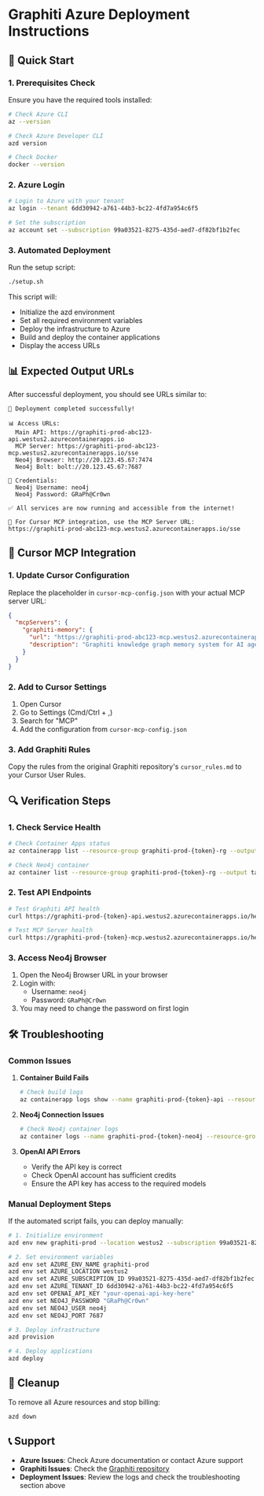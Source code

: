 # Graphiti Azure Deployment Instructions

## 🚀 Quick Start

### 1. Prerequisites Check

Ensure you have the required tools installed:

```bash
# Check Azure CLI
az --version

# Check Azure Developer CLI
azd version

# Check Docker
docker --version
```

### 2. Azure Login

```bash
# Login to Azure with your tenant
az login --tenant 6dd30942-a761-44b3-bc22-4fd7a954c6f5

# Set the subscription
az account set --subscription 99a03521-8275-435d-aed7-df82bf1b2fec
```

### 3. Automated Deployment

Run the setup script:

```bash
./setup.sh
```

This script will:
- Initialize the azd environment
- Set all required environment variables
- Deploy the infrastructure to Azure
- Build and deploy the container applications
- Display the access URLs

## 📊 Expected Output URLs

After successful deployment, you should see URLs similar to:

```
🎉 Deployment completed successfully!

📊 Access URLs:
  Main API: https://graphiti-prod-abc123-api.westus2.azurecontainerapps.io
  MCP Server: https://graphiti-prod-abc123-mcp.westus2.azurecontainerapps.io/sse
  Neo4j Browser: http://20.123.45.67:7474
  Neo4j Bolt: bolt://20.123.45.67:7687

🔐 Credentials:
  Neo4j Username: neo4j
  Neo4j Password: GRaPh@Cr0wn

✅ All services are now running and accessible from the internet!

🎯 For Cursor MCP integration, use the MCP Server URL: https://graphiti-prod-abc123-mcp.westus2.azurecontainerapps.io/sse
```

## 🎯 Cursor MCP Integration

### 1. Update Cursor Configuration

Replace the placeholder in `cursor-mcp-config.json` with your actual MCP server URL:

```json
{
  "mcpServers": {
    "graphiti-memory": {
      "url": "https://graphiti-prod-abc123-mcp.westus2.azurecontainerapps.io/sse",
      "description": "Graphiti knowledge graph memory system for AI agents"
    }
  }
}
```

### 2. Add to Cursor Settings

1. Open Cursor
2. Go to Settings (Cmd/Ctrl + ,)
3. Search for "MCP"
4. Add the configuration from `cursor-mcp-config.json`

### 3. Add Graphiti Rules

Copy the rules from the original Graphiti repository's `cursor_rules.md` to your Cursor User Rules.

## 🔍 Verification Steps

### 1. Check Service Health

```bash
# Check Container Apps status
az containerapp list --resource-group graphiti-prod-{token}-rg --output table

# Check Neo4j container
az container list --resource-group graphiti-prod-{token}-rg --output table
```

### 2. Test API Endpoints

```bash
# Test Graphiti API health
curl https://graphiti-prod-{token}-api.westus2.azurecontainerapps.io/healthcheck

# Test MCP Server health
curl https://graphiti-prod-{token}-mcp.westus2.azurecontainerapps.io/health
```

### 3. Access Neo4j Browser

1. Open the Neo4j Browser URL in your browser
2. Login with:
   - Username: `neo4j`
   - Password: `GRaPh@Cr0wn`
3. You may need to change the password on first login

## 🛠️ Troubleshooting

### Common Issues

1. **Container Build Fails**
   ```bash
   # Check build logs
   az containerapp logs show --name graphiti-prod-{token}-api --resource-group graphiti-prod-{token}-rg
   ```

2. **Neo4j Connection Issues**
   ```bash
   # Check Neo4j container logs
   az container logs --name graphiti-prod-{token}-neo4j --resource-group graphiti-prod-{token}-rg
   ```

3. **OpenAI API Errors**
   - Verify the API key is correct
   - Check OpenAI account has sufficient credits
   - Ensure the API key has access to the required models

### Manual Deployment Steps

If the automated script fails, you can deploy manually:

```bash
# 1. Initialize environment
azd env new graphiti-prod --location westus2 --subscription 99a03521-8275-435d-aed7-df82bf1b2fec

# 2. Set environment variables
azd env set AZURE_ENV_NAME graphiti-prod
azd env set AZURE_LOCATION westus2
azd env set AZURE_SUBSCRIPTION_ID 99a03521-8275-435d-aed7-df82bf1b2fec
azd env set AZURE_TENANT_ID 6dd30942-a761-44b3-bc22-4fd7a954c6f5
azd env set OPENAI_API_KEY "your-openai-api-key-here"
azd env set NEO4J_PASSWORD "GRaPh@Cr0wn"
azd env set NEO4J_USER neo4j
azd env set NEO4J_PORT 7687

# 3. Deploy infrastructure
azd provision

# 4. Deploy applications
azd deploy
```

## 🧹 Cleanup

To remove all Azure resources and stop billing:

```bash
azd down
```

## 📞 Support

- **Azure Issues**: Check Azure documentation or contact Azure support
- **Graphiti Issues**: Check the [Graphiti repository](https://github.com/getzep/graphiti)
- **Deployment Issues**: Review the logs and check the troubleshooting section above 